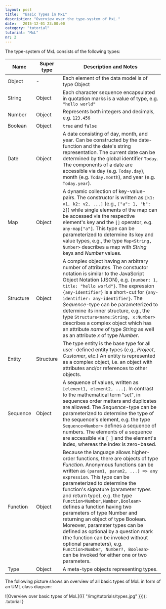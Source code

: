 ```yaml
---
layout: post
title:  "Basic Types in MxL"
description: "Overview over the type-system of MxL."
date:   2015-12-01 23:00:00
category: "tutorial"
tutorial: "MxL"
nr: 2
---
```


The type-system of MxL consists of the following types:

| Name          | Super type    | Description and Notes       |
| ------------- | ------------- | --------------------------- |
| Object      | -           | Each element of the data model is of type Object |
| String      | Object      | Each character sequence encapsulated in quotation marks is a value of type, e.g. `"hello world"` |
| Number      | Object      | Represents both integers and decimals, e.g. `123.456` |
| Boolean     | Object      | `true` and `false` |
| Date        | Object      | A date consisting of day, month, and year. Can be constructed by the date-function and the date's string representation. The current date can be determined by the global identifier `Today`. The components of a date are accessible via day (e.g. `Today.day`), month (e.g. `Today.month`), and year (e.g. `Today.year`). |
| Map         | Object      | A dynamic collection of key-value-pairs. The constructor is written as `[k1: v1, k2: v2, ...]` (e.g., `["a": 1, "b": 2]`) while single elements of the map can be accessed via the respective element's key and the `[]` operator, e.g. `any-map["a"]`. This type can be parameterized to determine its key and value types, e.g., the type `Map<String, Number>` describes a map with *String* keys and *Number* values. |
| Structure   | Object      | A complex object having an arbitrary number of attributes. The constuctor notation is similar to the JavaScript Object Notation (JSON), e.g. `{number: 1, title: "hello world"}`. The expression `{any-identifier}` is a short-cut for `{any-identifier: any-identifier}`. The *Sequence*-type can be parameterized to determine its inner structure, e.g., the type `Structure<name:String, x:Number>` describes a complex object which has an attribute *name* of type *String* as well as an attribute *x* of type *Number*. |
| Entity      | Structure   | The type entity is the base type for all user-defined entity types (e.g., *Project*, *Customer*, etc.) An entity is represented as a complex object, i.e. an object with attributes and/or references to other objects. |
| Sequence    | Object      | A sequence of values, written as `[element1, element2, ...]`. In contrast to the mathematical term "set", in sequences order matters and duplicates are allowed. The *Sequence*-type can be parameterized to determine the type of the sequence's element, e.g. the type `Sequence<Number>` defines a sequence of numbers. The elements of a sequence are accessible via `[ ]` and the element's index, whereas the index is zero-based. |
| Function    | Object      | Because the language allows higher-order functions, there are objects of type *Function*. Anonymous functions can be written as `(param1, param2, ...) => any expression`. This type can be parameterized to determine the function's signature (parameter types and return type), e.g. the type `Function<Number,Number,Boolean>` defines a function having two parameters of type Number and returning an object of type Boolean. Moreover, parameter types can be defined as optional by a question mark (the function can be invoked without optional parameters), e.g. `Function<Number, Number?, Boolean>` can be invoked for either one or two parameters. |
| Type        | Object      | A meta-type objects representing types. |


The following picture shows an overview of all basic types of MxL in form of an UML class diagram:

![Overview over basic types of MxL]({{ "/img/tutorials/types.jpg" }}){: .tutorial }